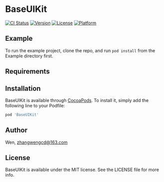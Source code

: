 # BaseUIKit

[![CI Status](https://img.shields.io/travis/Wen/BaseUIKit.svg?style=flat)](https://travis-ci.org/Wen/BaseUIKit)
[![Version](https://img.shields.io/cocoapods/v/BaseUIKit.svg?style=flat)](https://cocoapods.org/pods/BaseUIKit)
[![License](https://img.shields.io/cocoapods/l/BaseUIKit.svg?style=flat)](https://cocoapods.org/pods/BaseUIKit)
[![Platform](https://img.shields.io/cocoapods/p/BaseUIKit.svg?style=flat)](https://cocoapods.org/pods/BaseUIKit)

## Example

To run the example project, clone the repo, and run `pod install` from the Example directory first.

## Requirements

## Installation

BaseUIKit is available through [CocoaPods](https://cocoapods.org). To install
it, simply add the following line to your Podfile:

```ruby
pod 'BaseUIKit'
```

## Author

Wen, zhangwengcd@163.com

## License

BaseUIKit is available under the MIT license. See the LICENSE file for more info.
